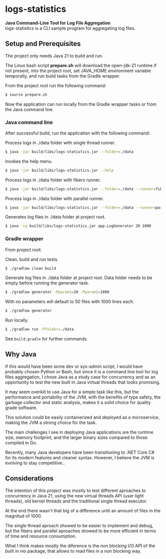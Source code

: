 # logs-statistics
<!-- ![Gophers](./assets/images/gophers.png "Gophers") -->
**Java Command-Line Tool for Log File Aggregation**<br>
logs-statistics is a CLI sample program for aggregating log files.

## Setup and Prerequisites

The project only needs Java 21 to build and run.

The Linux bash script **prepare.sh** will download the open-jdk-21 runtime if not present, into the project root, set JAVA_HOME environment variable temporally, and run build tasks from the Gradle wrapper.

From the project root run the following command:

```bash
$ source prepare.sh
```

Now the application can run locally from the Gradle wrapper tasks or from the Java command line.

### Java command line

After successful build, run the application with the following command:

Process logs in ./data folder with single thread runner.

```bash
$ java -jar build/libs/logs-statistics.jar --folder=./data
```

Invokes the help menu.

```bash
$ java -jar build/libs/logs-statistics.jar --help
```

Process logs in ./data folder with fibers runner.

```bash
$ java -jar build/libs/logs-statistics.jar --folder=./data --runner=fibers
```

Process logs in ./data folder with parallel runner.

```bash
$ java -jar build/libs/logs-statistics.jar --folder=./data --runner=parallel
```

Generates log files in ./data folder at project root.

```bash
$ java -cp build/libs/logs-statistics.jar app.LogGenerator 20 1000
```

### Gradle wrapper

From project root:

Clean, build and run tests.

```bash
$ ./gradlew clean build
```

Generate log files in ./data folder at project root.
Data folder needs to be empty before running the generator task.

```bash
$ ./gradlew generator -Pparam1=20 -Pparam2=1000

```

With no parameters will default to 50 files with 1000 lines each.

```bash
$ ./gradlew generator
```

Run locally.

```bash
$ ./gradlew run -Pfolder=./data
```

See `build.gradle` for further commands.

## Why Java

If this would have been some dev or sys-admin script, I would have probably chosen Python or Bash, but since it is a command line tool for log files aggregation, I chose Java as a study case for concurrency and as an opportunity to test the new built in Java virtual threads that looks promising.

It may seem overkill to use Java for a simple task like this, but the performance and portability of the JVM, with the benefits of type safety, the garbage collector and static analysis, makes it a solid choice for quality grade software.

This solution could be easily containerized and deployed as a microservice, making the JVM a strong choice for the task.

The main challenges I see in deploying Java applications are the runtime size, memory footprint, and the larger binary sizes compared to those compiled in Go.

Recently, many Java developers have been transitioning to .NET Core C# for its modern features and cleaner syntax. However, I believe the JVM is evolving to stay competitive..

## Considerations

The intention of this project was mostly to test different aproaches to concurrency in Java 21, using the new virtual threads API (user light threads), old kernel threads and the traditional single thread executor.

At the end there wasn't that big of a difference until an amount of files in the magnitud of 1000.

The single thread aproach showed to be easier to implement and debug, but the fibers and parallel aproaches showed to be more efficient in terms of time and resource consumption.

What I think makes mostly the diference is the non blocking I/O API of the built in nio package, that allows to read files in a non blocking way.